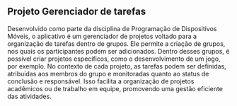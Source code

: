 ## Projeto Gerenciador de tarefas 
Desenvolvido como parte da disciplina de Programação de Dispositivos Móveis, o aplicativo é um gerenciador de projetos voltado para a organização de tarefas dentro de grupos. Ele permite a criação de grupos, nos quais os participantes podem ser adicionados. Dentro desses grupos, é possível criar projetos específicos, como o desenvolvimento de um jogo, por exemplo. No contexto de cada projeto, as tarefas podem ser definidas, atribuídas aos membros do grupo e monitoradas quanto ao status de conclusão e responsável. Isso facilita a organização de projetos acadêmicos ou de trabalho em equipe, promovendo uma gestão eficiente das atividades.
